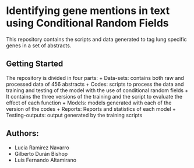 
# Identifying gene mentions in text using Conditional Random Fields
This repository contains the scripts and data generated to tag lung specific genes in a set of abstracts.

## Getting Started
The repository is divided in four parts:
    + Data-sets: contains both raw and processed data of 456 abstracts
    + Codes: scripts to process the data and training and testing of the model with the use of conditional random fields
      + It contains the three versions of the training and the script to evaluate the effect of each function
    + Models: models generated with each of the version of the codes
    + Reports: Reports and statistics of each model
    + Testing-outputs: output generated by the training scripts
    
## Authors:
- Lucia Ramirez Navarro
- Gilberto Durán Bishop
- Luis Fernando Altamirano

